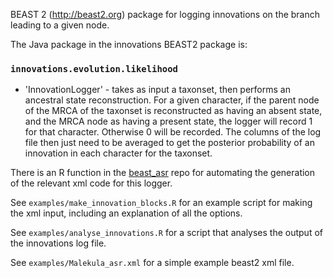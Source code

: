 
BEAST 2 (http://beast2.org) package for logging innovations on the branch leading to a given node.

The Java package in the innovations BEAST2 package is:

### `innovations.evolution.likelihood`
* 'InnovationLogger' - takes as input a taxonset, then performs an ancestral state reconstruction. For a given character, if the parent node of the MRCA of the taxonset is reconstructed as having an absent state, and the MRCA node as having a present state, the logger will record 1 for that character. Otherwise 0 will be recorded. The columns of the log file then just need to be averaged to get the posterior probability of an innovation in each character for the taxonset.

There is an R function in the [beast_asr](https://github.com/king-ben/beast_asr) repo for automating the generation of the relevant xml code for this logger.

See `examples/make_innovation_blocks.R` for an example script for making the xml input, including an explanation of all the options.

See `examples/analyse_innovations.R` for a script that analyses the output of the innovations log file.

See `examples/Malekula_asr.xml` for a simple example beast2 xml file.
